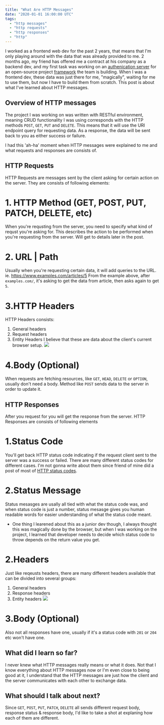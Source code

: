 ```yaml
---
title: "What Are HTTP Messages"
date: "2020-01-01 16:00:00 UTC"
tags:
  - "http messages"
  - "http requests"
  - "http responses"
  - "http"
---
```


I worked as a frontend web dev for the past 2 years, that means that I'm only playing around with the data that was already provided to me.
2 months ago, my friend has offered me a contract at his company as a backend dev, and my first task was working on an [authenication server](https://github.com/curveball/a12n-server) for an open-source project [framework](https://github.com/curveball) the team is building. When I was a frontend dev, these data was just there for me, "magically", waiting for me to use them, but now I have to build them from scratch.
This post is about what I've learned about HTTP messages.

## Overview of HTTP messages
The project I was working on was written with RESTful environment, meaning CRUD functionality I was using corresponds with the HTTP methods `POST`, `GET`, `PUT` and `DELETE`. This means that it will use the URI endpoint query for requesting data. As a response, the data will be sent back to you as either success or failure.

I had this 'ah-ha' moment when HTTP messages were explained to me and what requests and responses are consists of.

## HTTP Requests
HTTP Requests are messages sent by the client asking for certain action on the server. They are consists of following elements:

# 1. HTTP Method (GET, POST, PUT, PATCH, DELETE, etc)
When you're requsting from the server, you need to specify what kind of requst you're asking for.
This describes the action to be performed when you're requesting from the server. Will get to details later in the post.
# 2. URL | Path
Usually when you're requesting certain data, it will add queries to the URL.
ie. https://www.examples.com/articles/5
From the example above, after `examples.com/`, it's asking to get the data from article, then asks again to get `5`.

# 3.HTTP Headers
HTTP Headers consists:
1. General headers
2. Request headers
3. Entity Headers
I believe that these are data about the client's current browser setup.
<a href="https://developer.mozilla.org/en-US/docs/Web/HTTP/Messages"><img src="https://media.prod.mdn.mozit.cloud/attachments/2016/08/31/13821/6f88b7d65091c3afafa8e3c04fdc1186/HTTP_Request_Headers2.png" style="max-width: 100%"></a>

# 4.Body (Optional)
When requests are fetching resources, like `GET`, `HEAD`, `DELETE` or `OPTION`, usually don't need a body. Method like `POST` sends data to the server in order to update it.

## HTTP Responses
After you request for you will get the response from the server. HTTP Responses are consists of following elements

# 1.Status Code
You'll get back HTTP status code indicating if the request client sent to the server was a success or failed. There are many different status codes for different cases. I'm not gonna write about them since friend of mine did a post of most of [HTTP status codes](https://evertpot.com/http/).

# 2.Status Message
Status mesasges are usally all tied with what the status code was, and when status code is just a number, status mesasge gives you human readable words for easier understanding of what the status code meant.

* One thing I learened about this as a junior dev though, I always thought this was magically done by the browser, but when I was working on the project, I learned that developer needs to decide which status code to throw depends on the return value you get.

# 2.Headers
Just like reqeusts headers, there are many different headers available that can be divided into several groups:
1. General headers
2. Response headers
3. Entity headers
<a href="https://developer.mozilla.org/en-US/docs/Web/HTTP/Messages"><img src="https://media.prod.mdn.mozit.cloud/attachments/2016/08/31/13823/0a5a12cef96993c8d6fa843d7230a9d9/HTTP_Response_Headers2.png" style="max-width: 100%"></a>

# 3.Body (Optional)
Also not all responses have one, usually if it's a status code with `201` or `204` etc won't have one.

## What did I learn so far?
I never knew what HTTP messages really means or what it does. Not that I know everything about HTTP messages now or I'm even close to being good at it, I understand that the HTTP messages are just how the client and the server communicates with each other to exchange data.

## What should I talk about next?
Since `GET`, `POST`, `PUT`, `PATCH`, `DELETE` all sends different request body, response status & response body, I'd like to take a shot at explaning how each of them are different.